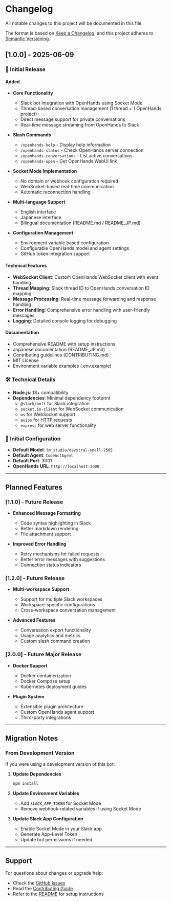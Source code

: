 # Changelog

All notable changes to this project will be documented in this file.

The format is based on [Keep a Changelog](https://keepachangelog.com/en/1.0.0/),
and this project adheres to [Semantic Versioning](https://semver.org/spec/v2.0.0.html).

## [1.0.0] - 2025-06-09

### 🎉 Initial Release

#### Added
- **Core Functionality**
  - Slack bot integration with OpenHands using Socket Mode
  - Thread-based conversation management (1 thread = 1 OpenHands project)
  - Direct message support for private conversations
  - Real-time message streaming from OpenHands to Slack

- **Slash Commands**
  - `/openhands-help` - Display help information
  - `/openhands-status` - Check OpenHands server connection
  - `/openhands-conversations` - List active conversations
  - `/openhands-open` - Get OpenHands WebUI link

- **Socket Mode Implementation**
  - No domain or webhook configuration required
  - WebSocket-based real-time communication
  - Automatic reconnection handling

- **Multi-language Support**
  - English interface
  - Japanese interface
  - Bilingual documentation (README.md / README_JP.md)

- **Configuration Management**
  - Environment variable based configuration
  - Configurable OpenHands model and agent settings
  - GitHub token integration support

#### Technical Features
- **WebSocket Client**: Custom OpenHands WebSocket client with event handling
- **Thread Mapping**: Slack thread ID to OpenHands conversation ID mapping
- **Message Processing**: Real-time message forwarding and response handling
- **Error Handling**: Comprehensive error handling with user-friendly messages
- **Logging**: Detailed console logging for debugging

#### Documentation
- Comprehensive README with setup instructions
- Japanese documentation (README_JP.md)
- Contributing guidelines (CONTRIBUTING.md)
- MIT License
- Environment variable examples (.env.example)

### 🛠️ Technical Details
- **Node.js**: 18+ compatibility
- **Dependencies**: Minimal dependency footprint
  - `@slack/bolt` for Slack integration
  - `socket.io-client` for WebSocket communication
  - `ws` for WebSocket support
  - `axios` for HTTP requests
  - `express` for web server functionality

### 🚀 Initial Configuration
- **Default Model**: `lm_studio/devstral-small-2505`
- **Default Agent**: `CodeActAgent`
- **Default Port**: 3001
- **OpenHands URL**: `http://localhost:3000`

---

## Planned Features

### [1.1.0] - Future Release
- **Enhanced Message Formatting**
  - Code syntax highlighting in Slack
  - Better markdown rendering
  - File attachment support

- **Improved Error Handling**
  - Retry mechanisms for failed requests
  - Better error messages with suggestions
  - Connection status indicators

### [1.2.0] - Future Release
- **Multi-workspace Support**
  - Support for multiple Slack workspaces
  - Workspace-specific configurations
  - Cross-workspace conversation management

- **Advanced Features**
  - Conversation export functionality
  - Usage analytics and metrics
  - Custom slash command creation

### [2.0.0] - Future Major Release
- **Docker Support**
  - Docker containerization
  - Docker Compose setup
  - Kubernetes deployment guides

- **Plugin System**
  - Extensible plugin architecture
  - Custom OpenHands agent support
  - Third-party integrations

---

## Migration Notes

### From Development Version
If you were using a development version of this bot:

1. **Update Dependencies**
   ```bash
   npm install
   ```

2. **Update Environment Variables**
   - Add `SLACK_APP_TOKEN` for Socket Mode
   - Remove webhook-related variables if using Socket Mode

3. **Update Slack App Configuration**
   - Enable Socket Mode in your Slack app
   - Generate App-Level Token
   - Update bot permissions if needed

---

## Support

For questions about changes or upgrade help:
- Check the [GitHub Issues](https://github.com/yourusername/slack-openhands-bot/issues)
- Read the [Contributing Guide](CONTRIBUTING.md)
- Refer to the [README](README.md) for setup instructions
